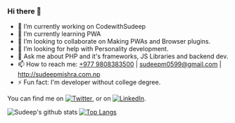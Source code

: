 <!-- [![Header](https://raw.githubusercontent.com/SudeepMi/SudeepMI/main/Sudeep.png "Header")](https://sudeepmishra.com.np) -->
### Hi there 👋


- 🔭 I’m currently working on CodewithSudeep
- 🌱 I’m currently learning PWA
- 👯 I’m looking to collaborate on Making PWAs and Browser plugins.
- 🤔 I’m looking for help with Personality development.
- 💬 Ask me about PHP and it's frameworks, JS Libraries and backend dev.
- 📫 How to reach me: <a href="tel:+9779808383500">+977 9808383500</a> | <a href="mailto:sudeepm0599@gmail.com">sudeepm0599@gmail.com</a> | http://sudeepmishra.com.np
- ⚡ Fun fact: I'm developer without college degree.

<!-- Actual text -->

You can find me on [![Twitter][1.2]][1], or on [![LinkedIn][2.2]][2].

<!-- Icons -->

[1.2]: http://i.imgur.com/wWzX9uB.png (twitter icon without padding)
[2.2]: https://raw.githubusercontent.com/MartinHeinz/MartinHeinz/master/linkedin-3-16.png (LinkedIn icon without padding)

<!-- Links to your social media accounts -->

[1]: https://twitter.com/codewithsudeep
[2]: https://www.linkedin.com/in/sudeep-mishra-845938159

![Sudeep's github stats](https://github-readme-stats.vercel.app/api?username=SudeepMi&show_icons=true&theme=radical)
[![Top Langs](https://github-readme-stats.vercel.app/api/top-langs/?username=SudeepMi&layout=compact)](https://github.com/SudeepMi/github-readme-stats)


